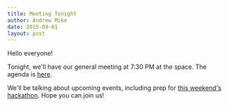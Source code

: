 ```yaml
---
title: Meeting Tonight
author: Andrew Mike
date: 2015-09-01
layout: post
---
```


Hello everyone! 

Tonight, we'll have our general meeting at 7:30 PM at the space. The agenda is [here](http://wiki.hacksburg.org/meetings:meeting_agenda_and_minutes_for_2015-09-01).

We'll be talking about upcoming events, including prep for [this weekend's hackathon](https://www.facebook.com/events/431744637014837/). Hope you can join us!